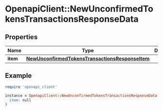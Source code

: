 # OpenapiClient::NewUnconfirmedTokensTransactionsResponseData

## Properties

| Name | Type | Description | Notes |
| ---- | ---- | ----------- | ----- |
| **item** | [**NewUnconfirmedTokensTransactionsResponseItem**](NewUnconfirmedTokensTransactionsResponseItem.md) |  |  |

## Example

```ruby
require 'openapi_client'

instance = OpenapiClient::NewUnconfirmedTokensTransactionsResponseData.new(
  item: null
)
```


